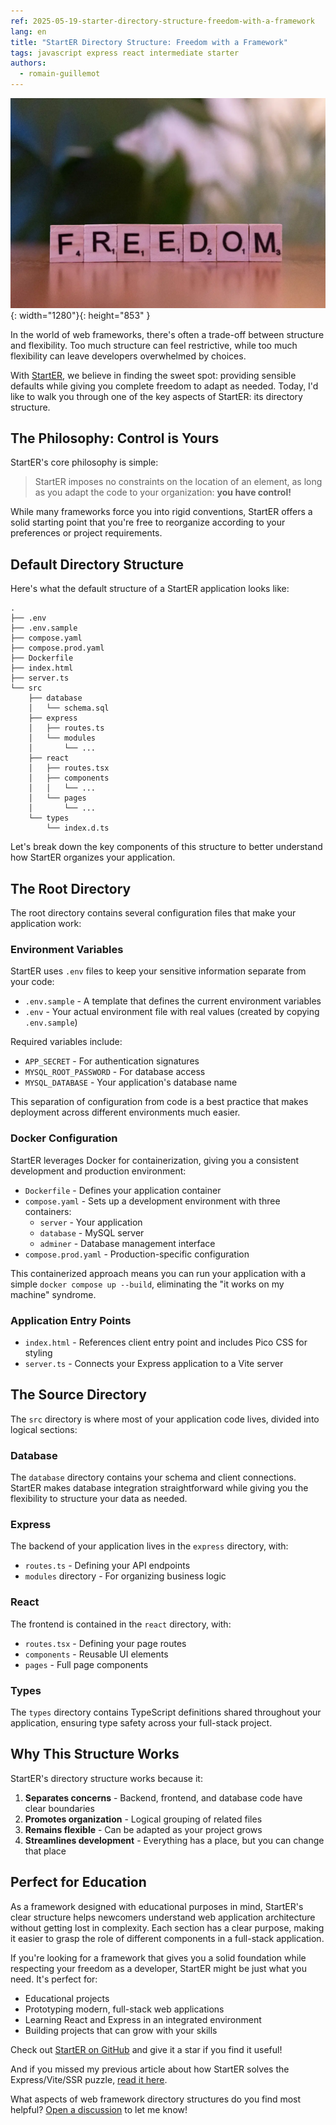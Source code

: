 ```yaml
---
ref: 2025-05-19-starter-directory-structure-freedom-with-a-framework
lang: en
title: "StartER Directory Structure: Freedom with a Framework"
tags: javascript express react intermediate starter
authors:
  - romain-guillemot
---
```


![freedom](/assets/2025-05-19-starter-directory-structure-freedom-with-a-framework.webp){: width="1280"}{: height="853" }

In the world of web frameworks, there's often a trade-off between structure and flexibility. Too much structure can feel restrictive, while too much flexibility can leave developers overwhelmed by choices.<!--more-->

With [StartER](https://github.com/rocambille/starter), we believe in finding the sweet spot: providing sensible defaults while giving you complete freedom to adapt as needed. Today, I'd like to walk you through one of the key aspects of StartER: its directory structure.

## The Philosophy: Control is Yours

StartER's core philosophy is simple:

> StartER imposes no constraints on the location of an element, as long as you adapt the code to your organization: **you have control!**

While many frameworks force you into rigid conventions, StartER offers a solid starting point that you're free to reorganize according to your preferences or project requirements.

## Default Directory Structure

Here's what the default structure of a StartER application looks like:

```
.
├── .env
├── .env.sample
├── compose.yaml
├── compose.prod.yaml
├── Dockerfile
├── index.html
├── server.ts
└── src
    ├── database
    │   └── schema.sql
    ├── express
    │   ├── routes.ts
    │   └── modules
    │       └── ...
    ├── react
    │   ├── routes.tsx
    │   ├── components
    │   │   └── ...
    │   └── pages
    │       └── ...
    └── types
        └── index.d.ts
```

Let's break down the key components of this structure to better understand how StartER organizes your application.

## The Root Directory

The root directory contains several configuration files that make your application work:

### Environment Variables

StartER uses `.env` files to keep your sensitive information separate from your code:

- `.env.sample` - A template that defines the current environment variables
- `.env` - Your actual environment file with real values (created by copying `.env.sample`)

Required variables include:
- `APP_SECRET` - For authentication signatures
- `MYSQL_ROOT_PASSWORD` - For database access
- `MYSQL_DATABASE` - Your application's database name

This separation of configuration from code is a best practice that makes deployment across different environments much easier.

### Docker Configuration

StartER leverages Docker for containerization, giving you a consistent development and production environment:

- `Dockerfile` - Defines your application container
- `compose.yaml` - Sets up a development environment with three containers:
  - `server` - Your application
  - `database` - MySQL server
  - `adminer` - Database management interface
- `compose.prod.yaml` - Production-specific configuration

This containerized approach means you can run your application with a simple `docker compose up --build`, eliminating the "it works on my machine" syndrome.

### Application Entry Points

- `index.html` - References client entry point and includes Pico CSS for styling
- `server.ts` - Connects your Express application to a Vite server

## The Source Directory

The `src` directory is where most of your application code lives, divided into logical sections:

### Database

The `database` directory contains your schema and client connections. StartER makes database integration straightforward while giving you the flexibility to structure your data as needed.

### Express

The backend of your application lives in the `express` directory, with:
- `routes.ts` - Defining your API endpoints
- `modules` directory - For organizing business logic

### React

The frontend is contained in the `react` directory, with:
- `routes.tsx` - Defining your page routes
- `components` - Reusable UI elements
- `pages` - Full page components

### Types

The `types` directory contains TypeScript definitions shared throughout your application, ensuring type safety across your full-stack project.

## Why This Structure Works

StartER's directory structure works because it:

1. **Separates concerns** - Backend, frontend, and database code have clear boundaries
2. **Promotes organization** - Logical grouping of related files
3. **Remains flexible** - Can be adapted as your project grows
4. **Streamlines development** - Everything has a place, but you can change that place

## Perfect for Education

As a framework designed with educational purposes in mind, StartER's clear structure helps newcomers understand web application architecture without getting lost in complexity. Each section has a clear purpose, making it easier to grasp the role of different components in a full-stack application.

If you're looking for a framework that gives you a solid foundation while respecting your freedom as a developer, StartER might be just what you need. It's perfect for:

- Educational projects
- Prototyping modern, full-stack web applications
- Learning React and Express in an integrated environment
- Building projects that can grow with your skills

Check out [StartER on GitHub](https://github.com/rocambille/start-express-react) and give it a star if you find it useful!

And if you missed my previous article about how StartER solves the Express/Vite/SSR puzzle, [read it here](https://rocambille.github.io/en/2025/05/05/how-starter-solves-the-express-vite-ssr-puzzle/).

What aspects of web framework directory structures do you find most helpful? [Open a discussion](https://github.com/rocambille/start-express-react/discussions) to let me know!
